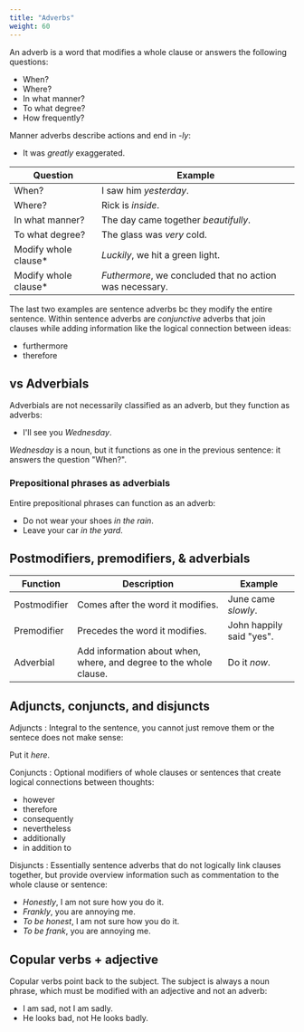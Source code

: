 ```yaml
---
title: "Adverbs"
weight: 60
---
```


An adverb is a word that modifies a whole clause or answers the following questions:
- When?
- Where?
- In what manner?
- To what degree?
- How frequently?

Manner adverbs describe actions and end in _-ly_:
- It was _greatly_ exaggerated.

| Question | Example |
|---|---|
| When? | I saw him _yesterday_. |
| Where? | Rick is _inside_. |
| In what manner? | The day came together _beautifully_. |
| To what degree? | The glass was _very_ cold. |
| Modify whole clause* | _Luckily_, we hit a green light. |
| Modify whole clause* | _Futhermore_, we concluded that no action was necessary. |

The last two examples are sentence adverbs bc they modify the entire sentence. Within sentence adverbs are _conjunctive_ adverbs that join clauses while adding information like the logical connection between ideas:
- furthermore
- therefore

## vs Adverbials

Adverbials are not necessarily classified as an adverb, but they function as adverbs:
- I'll see you _Wednesday_.

_Wednesday_ is a noun, but it functions as one in the previous sentence: it answers the question "When?".

### Prepositional phrases as adverbials

Entire prepositional phrases can function as an adverb:
- Do not wear your shoes _in the rain_.
- Leave your car _in the yard_.

## Postmodifiers, premodifiers, & adverbials

| Function | Description | Example |
|---|---|---|
| Postmodifier | Comes after the word it modifies. | June came _slowly_. |
| Premodifier | Precedes the word it modifies. | John happily said "yes". |
| Adverbial | Add information about when, where, and degree to the whole clause. | Do it _now_. |


## Adjuncts, conjuncts, and disjuncts

Adjuncts
: Integral to the sentence, you cannot just remove them or the sentece does not make sense:
  
  Put it _here_.

Conjuncts
: Optional modifiers of whole clauses or sentences that create logical connections between thoughts:
  - however
  - therefore
  - consequently
  - nevertheless
  - additionally
  - in addition to

Disjuncts
: Essentially sentence adverbs that do not logically link clauses together, but provide overview information such as commentation to the whole clause or sentence:
  - _Honestly_, I am not sure how you do it.
  - _Frankly_, you are annoying me.
  - _To be honest_, I am not sure how you do it.
  - _To be frank_, you are annoying me.

## Copular verbs + adjective

Copular verbs point back to the subject. The subject is always a noun phrase, which must be modified with an adjective and not an adverb:
- I am sad, not I am sadly.
- He looks bad, not He looks badly.

